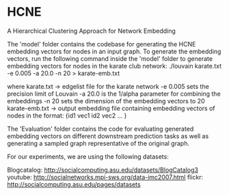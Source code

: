 # HCNE
A Hierarchical Clustering Approach for Network Embedding

The 'model' folder contains the codebase for generating the HCNE embedding vectors for nodes in an input graph.
To generate the embedding vectors, run the following command inside the 'model' folder to generate embedding vectors for nodes in the karate club network:
./louvain karate.txt -e 0.005 -a 20.0 -n 20 > karate-emb.txt

where karate.txt -> edgelist file for the karate network
      -e 0.005 sets the precision limit of Louvain
      -a 20.0 is the 1/alpha parameter for combining the embeddings
      -n 20 sets the dimension of the embedding vectors to 20
      karate-emb.txt -> output embedding file containing embedding vectors of nodes in the format:
      {id1 vec1
       id2 vec2
       ...
      }


The 'Evaluation' folder contains the code for evaluating generated embedding vectors on different downstream prediction tasks as well as generating a sampled graph representative of the original graph. 

For our experiments, we are using the following datasets:

Blogcatalog: http://socialcomputing.asu.edu/datasets/BlogCatalog3
youtube: http://socialnetworks.mpi-sws.org/data-imc2007.html
flickr: http://socialcomputing.asu.edu/pages/datasets
